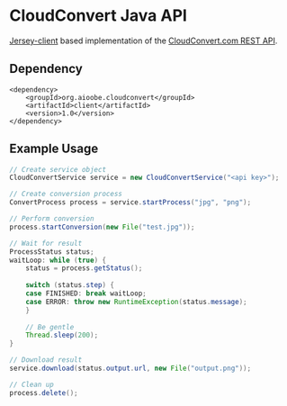 # CloudConvert Java API

[Jersey-client](https://jersey.java.net/documentation/2.7/user-guide.html#client) based implementation of the [CloudConvert.com REST API](https://cloudconvert.com/api).

## Dependency

```
<dependency>
    <groupId>org.aioobe.cloudconvert</groupId>
    <artifactId>client</artifactId>
    <version>1.0</version>
</dependency>
```

## Example Usage

```java
// Create service object
CloudConvertService service = new CloudConvertService("<api key>");

// Create conversion process
ConvertProcess process = service.startProcess("jpg", "png");

// Perform conversion
process.startConversion(new File("test.jpg"));

// Wait for result
ProcessStatus status;
waitLoop: while (true) {
    status = process.getStatus();
    
    switch (status.step) {
    case FINISHED: break waitLoop;
    case ERROR: throw new RuntimeException(status.message);
    }
    
    // Be gentle
    Thread.sleep(200);
}

// Download result
service.download(status.output.url, new File("output.png"));

// Clean up
process.delete();
```
